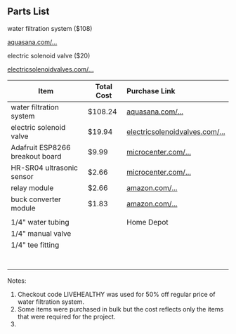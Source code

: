 ## Parts List

water filtration system ($108)

[aquasana.com/...](https://www.aquasana.com/drinking-water-filter-systems/under-counter-faucet-2-stage/chrome)



electric solenoid valve ($20)

[electricsolenoidvalves.com/...](https://www.electricsolenoidvalves.com/1-4-12v-dc-electric-plastic-solenoid-valve/?gclid=Cj0KCQiA7OnxBRCNARIsAIW53B_mqhWERAm4H16aWnoii-s6UdT-edAzLE60pQY-LprUZFgntIm0AdwaAoupEALw_wcB)



| Item                            | Total Cost | Purchase Link                                                |
| ------------------------------- | ---------- | :----------------------------------------------------------- |
| water filtration system         | $108.24    | [aquasana.com/...](https://www.aquasana.com/drinking-water-filter-systems/under-counter-faucet-2-stage/chrome) |
| electric solenoid valve         | $19.94     | [electricsolenoidvalves.com/...](https://www.electricsolenoidvalves.com/1-4-12v-dc-electric-plastic-solenoid-valve/?gclid=Cj0KCQiA7OnxBRCNARIsAIW53B_mqhWERAm4H16aWnoii-s6UdT-edAzLE60pQY-LprUZFgntIm0AdwaAoupEALw_wcB) |
| Adafruit ESP8266 breakout board | $9.99      | [microcenter.com/...](https://www.microcenter.com/product/458078/HUZZAH_ESP8266_Breakout) |
| HR-SR04 ultrasonic sensor       | $2.66      | [microcenter.com/...](https://www.microcenter.com/product/613881/inland-hr-sr04-blue-ultrasonic-module---3-pack) |
| relay module                    | $2.66      | [amazon.com/...](https://www.amazon.com/MCIGICM-Channel-Raspberry-Optocoupler-Expansion/dp/B072BY3KJF?ref_=ast_sto_dp) |
| buck converter module           | $1.83      | [amazon.com/...](https://www.amazon.com/Valefod-Efficiency-Voltage-Regulator-Converter/dp/B076H3XHXP?ref_=ast_bbp_dp&th=1&psc=1) |
|                                 |            |                                                              |
| 1/4" water tubing               |            | Home Depot                                                   |
| 1/4" manual valve               |            |                                                              |
| 1/4" tee fitting                |            |                                                              |
|                                 |            |                                                              |
|                                 |            |                                                              |
|                                 |            |                                                              |
|                                 |            |                                                              |
|                                 |            |                                                              |
|                                 |            |                                                              |
|                                 |            |                                                              |

Notes:

1. Checkout code LIVEHEALTHY was used for 50% off regular price of water filtration system.
2. Some items were purchased in bulk but the cost reflects only the items that were required for the project.
3. 